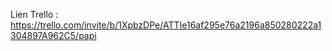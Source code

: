 Lien Trello : https://trello.com/invite/b/1XpbzDPe/ATTIe16af295e76a2196a850280222a1304897A962C5/papi

